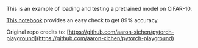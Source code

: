 This is an example of loading and testing a pretrained model on CIFAR-10.

[This notebook](https://github.com/ArnoutDevos/PretrainedCIFAR10/blob/master/PretrainedCIFAR10.ipynb) provides an easy check to get 89% accuracy.

Original repo credits to: [https://github.com/aaron-xichen/pytorch-playground](https://github.com/aaron-xichen/pytorch-playground)